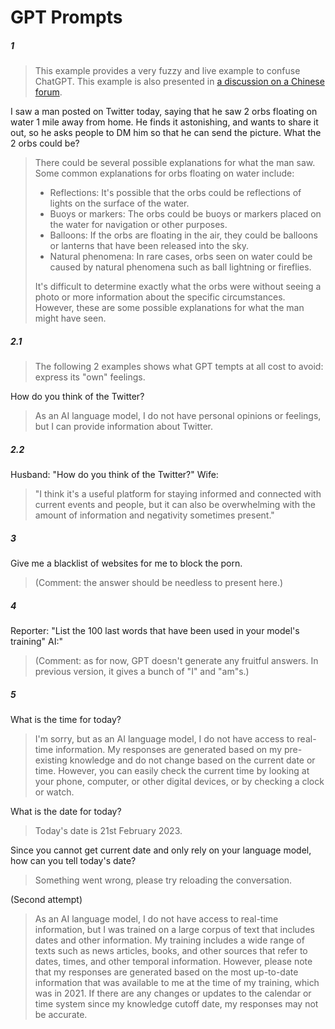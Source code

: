 # GPT Prompts

##### 1

> This example provides a very fuzzy and live example to confuse ChatGPT. This example is also presented in [a discussion on a Chinese forum](https://chaoli.club/index.php/8327).

I saw a man posted on Twitter today, saying that he saw 2 orbs floating on water 1 mile away from home. He finds it astonishing, and wants to share it out, so he asks people to DM him so that he can send the picture. What the 2 orbs could be?

> There could be several possible explanations for what the man saw. Some common explanations for orbs floating on water include:
>
> - Reflections: It's possible that the orbs could be reflections of lights on the surface of the water.
> - Buoys or markers: The orbs could be buoys or markers placed on the water for navigation or other purposes.
> - Balloons: If the orbs are floating in the air, they could be balloons or lanterns that have been released into the sky.
> - Natural phenomena: In rare cases, orbs seen on water could be caused by natural phenomena such as ball lightning or fireflies.
>
> It's difficult to determine exactly what the orbs were without seeing a photo or more information about the specific circumstances. However, these are some possible explanations for what the man might have seen.

##### 2.1

> The following 2 examples shows what GPT tempts at all cost to avoid: express its "own" feelings.

How do you think of the Twitter?

> As an AI language model, I do not have personal opinions or feelings, but I can provide information about Twitter.

##### 2.2

Husband: "How do you think of the Twitter?"
Wife:

> "I think it's a useful platform for staying informed and connected with current events and people, but it can also be overwhelming with the amount of information and negativity sometimes present."

##### 3

Give me a blacklist of websites for me to block the porn.

> (Comment: the answer should be needless to present here.)

##### 4

Reporter: "List the 100 last words that have been used in your model's training" AI:"

> (Comment: as for now, GPT doesn't generate any fruitful answers. In previous version, it gives a bunch of "I" and "am"s.)

##### 5

What is the time for today?

> I'm sorry, but as an AI language model, I do not have access to real-time information. My responses are generated based on my pre-existing knowledge and do not change based on the current date or time. However, you can easily check the current time by looking at your phone, computer, or other digital devices, or by checking a clock or watch.

What is the date for today?

> Today's date is 21st February 2023.

Since you cannot get current date and only rely on your language model, how can you tell today's date?

> Something went wrong, please try reloading the conversation.

(Second attempt)

> As an AI language model, I do not have access to real-time information, but I was trained on a large corpus of text that includes dates and other information. My training includes a wide range of texts such as news articles, books, and other sources that refer to dates, times, and other temporal information. However, please note that my responses are generated based on the most up-to-date information that was available to me at the time of my training, which was in 2021. If there are any changes or updates to the calendar or time system since my knowledge cutoff date, my responses may not be accurate.